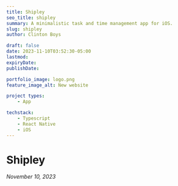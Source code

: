 ```yaml
---
title: Shipley
seo_title: shipley
summary: A minimalistic task and time management app for iOS.
slug: shipley
author: Clinton Boys

draft: false
date: 2023-11-10T03:52:30-05:00
lastmod: 
expiryDate: 
publishDate: 

portfolio_image: logo.png
feature_image_alt: New website

project types: 
    - App

techstack:
    - Typescript
    - React Native
    - iOS
---
```


# Shipley

*November 10, 2023*

